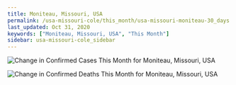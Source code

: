 ```yaml
---
title: Moniteau, Missouri, USA
permalink: /usa-missouri-cole/this_month/usa-missouri-moniteau-30_days.html
last_updated: Oct 31, 2020
keywords: ["Moniteau, Missouri, USA", "This Month"]
sidebar: usa-missouri-cole_sidebar
---
```


![Change in Confirmed Cases This Month for Moniteau, Missouri, USA](/covid_tracker/images/graphs/usa-missouri-moniteau-delta_confirmed-30_days_graph.png)

![Change in Confirmed Deaths This Month for Moniteau, Missouri, USA](/covid_tracker/images/graphs/usa-missouri-moniteau-delta_deaths-30_days_graph.png)
